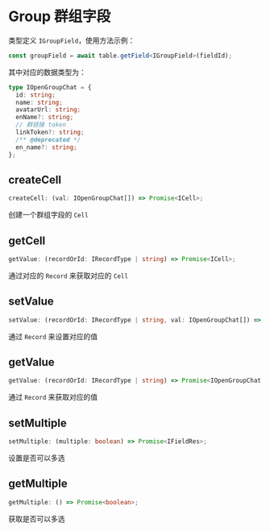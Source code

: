 # Group 群组字段
类型定义 `IGroupField`，使用方法示例：
```typescript
const groupField = await table.getField<IGroupField>(fieldId);
```
其中对应的数据类型为：
```typescript
type IOpenGroupChat = {
  id: string;
  name: string;
  avatarUrl: string;
  enName?: string;
  // 群链接 token
  linkToken?: string;
  /** @deprecated */
  en_name?: string;
};
```

## createCell
```typescript
createCell: (val: IOpenGroupChat[]) => Promise<ICell>;
```
创建一个群组字段的 `Cell`

## getCell
```typescript
getValue: (recordOrId: IRecordType | string) => Promise<ICell>;
```
通过对应的 `Record` 来获取对应的 `Cell`

## setValue
```typescript
setValue: (recordOrId: IRecordType | string, val: IOpenGroupChat[]) => Promise<boolean>;
```
通过 `Record` 来设置对应的值

## getValue
```typescript
getValue: (recordOrId: IRecordType | string) => Promise<IOpenGroupChat[]>;
```
通过 `Record` 来获取对应的值

## setMultiple
```typescript
setMultiple: (multiple: boolean) => Promise<IFieldRes>;
```
设置是否可以多选

## getMultiple
```typescript
getMultiple: () => Promise<boolean>;
```
获取是否可以多选